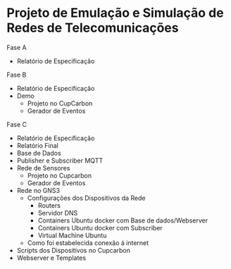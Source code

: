 # Projeto de Emulação e Simulação de Redes de Telecomunicações
Fase A
- Relatório de Especificação

Fase B
- Relatório de Especificação
- Demo
  - Projeto no CupCarbon
  - Gerador de Eventos

Fase C
- Relatório de Especificação
- Relatório Final
- Base de Dados
- Publisher e Subscriber MQTT
- Rede de Sensores
  - Projeto no Cupcarbon
  - Gerador de Eventos
- Rede no GNS3
  - Configurações dos Dispositivos da Rede
    - Routers
    - Servidor DNS
    - Containers Ubuntu docker com Base de dados/Webserver
    - Containers Ubuntu docker com Subscriber
    - Virtual Machine Ubuntu
  - Como foi estabelecida conexão á internet
- Scripts dos Dispositivos no Cupcarbon
- Webserver e Templates
